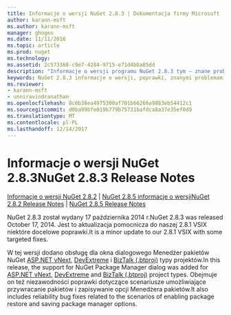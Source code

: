 ```yaml
---
title: Informacje o wersji NuGet 2.8.3 | Dokumentacja firmy Microsoft
author: karann-msft
ms.author: karann-msft
manager: ghogen
ms.date: 11/11/2016
ms.topic: article
ms.prod: nuget
ms.technology: 
ms.assetid: 2c573368-c9e7-4284-9715-e71d4bba85dd
description: "Informacje o wersji programu NuGet 2.8.3 tym — znane problemy, poprawki, dodatkowe funkcje i dcr."
keywords: NuGet 2.8.3 informacje o wersji, poprawki, znanymi problemami, nowe funkcje, dcr
ms.reviewer:
- karann-msft
- unniravindranathan
ms.openlocfilehash: 8c0b38ea4975300af701b66266a9883eb54412c1
ms.sourcegitcommit: d0ba99bfe019b779b75731bafdca8a37e35ef0d9
ms.translationtype: MT
ms.contentlocale: pl-PL
ms.lasthandoff: 12/14/2017
---
```

# <a name="nuget-283-release-notes"></a><span data-ttu-id="ac487-104">Informacje o wersji NuGet 2.8.3</span><span class="sxs-lookup"><span data-stu-id="ac487-104">NuGet 2.8.3 Release Notes</span></span>

<span data-ttu-id="ac487-105">[Informacje o wersji NuGet 2.8.2](../release-notes/nuget-2.8.2.md) | [NuGet 2.8.5 informacje o wersji](../release-notes/nuget-2.8.5.md)</span><span class="sxs-lookup"><span data-stu-id="ac487-105">[NuGet 2.8.2 Release Notes](../release-notes/nuget-2.8.2.md) | [NuGet 2.8.5 Release Notes](../release-notes/nuget-2.8.5.md)</span></span>

<span data-ttu-id="ac487-106">NuGet 2.8.3 został wydany 17 października 2014 r.</span><span class="sxs-lookup"><span data-stu-id="ac487-106">NuGet 2.8.3 was released October 17, 2014.</span></span> <span data-ttu-id="ac487-107">Jest to aktualizacja pomocnicza do naszej 2.8.1 VSIX niektóre docelowe poprawki.</span><span class="sxs-lookup"><span data-stu-id="ac487-107">It is a minor update to our 2.8.1 VSIX with some targeted fixes.</span></span>

<span data-ttu-id="ac487-108">W tej wersji dodano obsługę dla okna dialogowego Menedżer pakietów NuGet [ASP.NET vNext](http://www.asp.net/vnext), [DevExtreme](http://js.devexpress.com/) i [BizTalk (.btproj)](http://msdn.microsoft.com/library/aa577497.aspx) typy projektów.</span><span class="sxs-lookup"><span data-stu-id="ac487-108">In this release, the support for NuGet Package Manager dialog was added for [ASP.NET vNext](http://www.asp.net/vnext), [DevExtreme](http://js.devexpress.com/) and [BizTalk (.btproj)](http://msdn.microsoft.com/library/aa577497.aspx) project types.</span></span> <span data-ttu-id="ac487-109">Obejmuje on też niezawodności poprawki dotyczące scenariusze umożliwiające przywracanie pakietów i zapisywanie opcji Menedżera pakietów.</span><span class="sxs-lookup"><span data-stu-id="ac487-109">It also includes reliability bug fixes related to the scenarios of enabling package restore and saving package manager options.</span></span>
